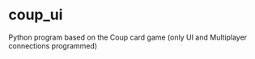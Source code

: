 # coup_ui
Python program based on the Coup card game (only UI and Multiplayer connections programmed)
